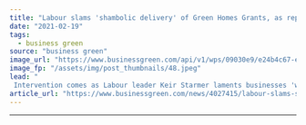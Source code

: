 ```yaml
---
title: "Labour slams 'shambolic delivery' of Green Homes Grants, as reports suggest scheme could be axed"
date: "2021-02-19"
tags: 
  - business green
source: "business green"
image_url: "https://www.businessgreen.com/api/v1/wps/09030e9/e24b4c67-ebd7-4656-8b3c-62399e8de9e9/2/winfred-kettle-care-home-4-april-16-185x114.jpeg"
image_fp: "/assets/img/post_thumbnails/48.jpeg"
lead: "
 Intervention comes as Labour leader Keir Starmer laments businesses 'waiting for politicians to catch up' on climate action ..."
article_url: "https://www.businessgreen.com/news/4027415/labour-slams-shambolic-delivery-green-homes-grant-scheme-reports-suggest-scheme-axed"
---
```


---
